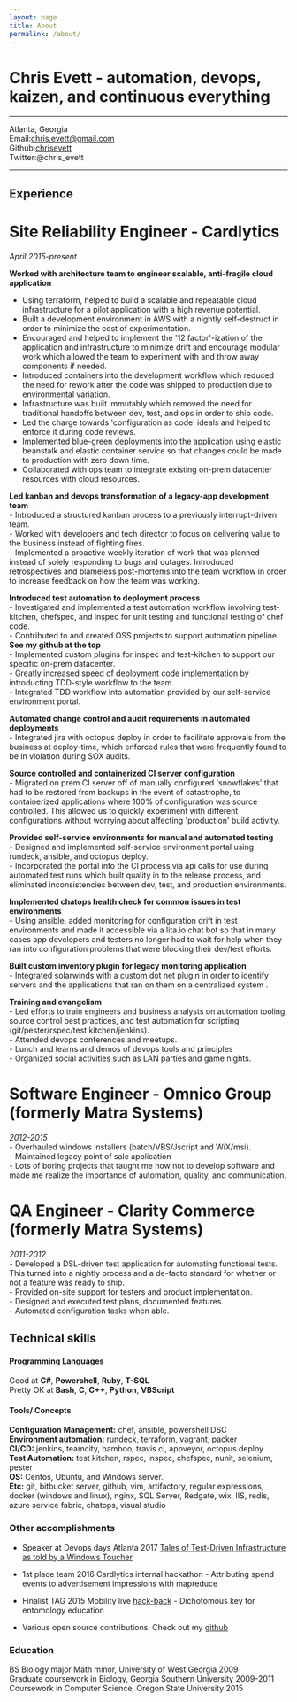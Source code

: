 ```yaml
---
layout: page
title: About
permalink: /about/
---
```


Chris Evett - automation, devops, kaizen, and continuous everything
============

------------  
Atlanta, Georgia  
Email:chris.evett@gmail.com  
Github:[chrisevett](https://github.com/chrisevett)  
Twitter:@chris_evett
 
-------------

Experience
------------


# Site Reliability Engineer - Cardlytics 
*April 2015-present*      
  
**Worked with architecture team to engineer scalable, anti-fragile cloud application**     
  - Using terraform, helped to build a scalable and repeatable cloud infrastructure for a pilot application with a high revenue potential.  
  - Built a development environment in AWS with a nightly self-destruct in order to minimize the cost of experimentation.  
  - Encouraged and helped to implement the '12 factor'-ization of the application and infrastructure to minimize drift and encourage modular work which allowed the team to experiment with and throw away components if needed.  
  - Introduced containers into the development workflow which reduced the need for rework after the code was shipped to production due to environmental variation.    
  - Infrastructure was built immutably which removed the need for traditional handoffs between dev, test, and ops in order to ship code.
  - Led the charge towards 'configuration as code' ideals and helped to enforce it during code reviews.         
  - Implemented blue-green deployments into the application using elastic beanstalk and elastic container service so that changes could be made to production with zero down time.  
  - Collaborated with ops team to integrate existing on-prem datacenter resources with cloud resources.  

**Led kanban and devops transformation of a legacy-app development team**   
	- Introduced a structured kanban process to a previously interrupt-driven team.    
	- Worked with developers and tech director to focus on delivering value to the business instead of fighting fires.  
	- Implemented a proactive weekly iteration of work that was planned instead of solely responding to bugs and outages. Introduced retrospectives and blameless post-mortems into the team workflow in order to increase feedback on how the team was working.
	   
**Introduced test automation to deployment process**   
	- Investigated and implemented a test automation workflow involving test-kitchen, chefspec, and inspec for unit testing and functional testing of chef code.  
	- Contributed to and created OSS projects to support automation pipeline **See my github at the top**  
	- Implemented custom plugins for inspec and test-kitchen to support our specific on-prem datacenter.  
	- Greatly increased speed of deployment code implementation by introducting TDD-style workflow to the team.  
	- Integrated TDD workflow into automation provided by our self-service environment portal.  
	
**Automated change control and audit requirements in automated deployments**   
	- Integrated jira with octopus deploy in order to facilitate approvals from the business at deploy-time, which enforced rules that were frequently found to be in violation during SOX audits.       
	    
**Source controlled and containerized CI server configuration**  
	- Migrated on prem CI server off of manually configured 'snowflakes' that had to be restored from backups in the event of catastrophe, to containerized applications where 100% of configuration was source controlled. This allowed us to quickly experiment with different configurations without worrying about affecting 'production' build activity.  
	    
**Provided self-service environments for manual and automated testing**   
	- Designed and implemented self-service environment portal using rundeck, ansible, and octopus deploy.   
	- Incorporated the portal into the CI process via api calls for use during automated test runs which built  quality in to the release process, and eliminated inconsistencies between dev, test, and production environments.
	       
**Implemented chatops health check for common issues in test environments**    
	- Using ansible, added monitoring for configuration drift in test environments and made it accessible via a lita.io chat bot so that in many cases app developers and testers no longer had to wait for help when they ran into configuration problems that were blocking their dev/test efforts.
	     
**Built custom inventory plugin for legacy monitoring application**  
	- Integrated solarwinds with a custom dot net plugin in order to identify servers and the applications that ran on them on a centralized system . 
	  
**Training and evangelism**  
	- Led efforts to train engineers and business analysts on automation tooling, source control best practices, and test automation for scripting (git/pester/rspec/test kitchen/jenkins).  
	- Attended devops conferences and meetups.  
	- Lunch and learns and demos of devops tools and principles  
	- Organized social activities such as LAN parties and game nights.  
  
# Software Engineer - Omnico Group (formerly Matra Systems) 
*2012-2015*  
	- Overhauled windows installers (batch/VBS/Jscript and WiX/msi).  
	- Maintained legacy point of sale application  
	- Lots of boring projects that taught me how not to develop software and made me realize the importance of automation, quality, and communication. 
  

# QA Engineer - Clarity Commerce (formerly Matra Systems) 
*2011-2012*  
	- Developed a DSL-driven test application for automating functional tests. This turned into a nightly process and a de-facto standard for whether or not a feature was ready to ship.   
	- Provided on-site support for testers and product implementation.     
	- Designed and executed test plans, documented features.     
	- Automated configuration tasks when able.  


Technical skills
--------------------

#### Programming Languages  
Good at **C#**, **Powershell**, **Ruby**, **T-SQL**  
Pretty OK at **Bash**, **C**, **C++**, **Python**, **VBScript**    


#### Tools/ Concepts  
**Configuration Management:** chef, ansible, powershell DSC  
**Environment automation:** rundeck, terraform, vagrant, packer  
**CI/CD:** jenkins, teamcity, bamboo, travis ci, appveyor, octopus deploy  
**Test Automation:** test kitchen, rspec, inspec, chefspec, nunit, selenium, pester    
**OS:** Centos, Ubuntu, and Windows server.  
**Etc:** git, bitbucket server, github, vim, artifactory, regular expressions, docker (windows and linux), nginx, SQL Server, Redgate, wix, IIS, redis, azure service fabric, chatops, visual studio    

### Other accomplishments  

* Speaker at Devops days Atlanta 2017 [Tales of Test-Driven Infrastructure as told by a Windows Toucher](https://www.devopsdays.org/events/2017-atlanta/program/chris-evett/)

* 1st place team 2016 Cardlytics internal hackathon - Attributing spend events to advertisement impressions with mapreduce  

* Finalist TAG 2015 Mobility live [hack-back](http://www.hubga.com/tag-press-release/finalists-revealed-for-mobility-live-hack-back-invitational/) - Dichotomous key for entomology education  

* Various open source contributions. Check out my [github](https://github.com/chrisevett)  


### Education  
BS Biology major Math minor, University of West Georgia 2009  
Graduate coursework in Biology, Georgia Southern University 2009-2011  
Coursework in Computer Science, Oregon State University 2015  
